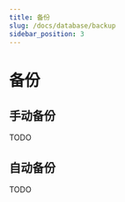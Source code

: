 ```yaml
---
title: 备份
slug: /docs/database/backup
sidebar_position: 3
---
```


# 备份

## 手动备份

TODO

## 自动备份

TODO
